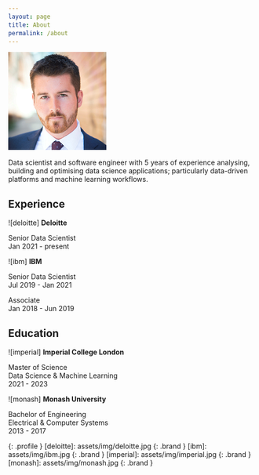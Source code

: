 ```yaml
---
layout: page
title: About
permalink: /about
---
```


![ash]

Data scientist and software engineer with 5 years of experience analysing, building and optimising data science applications; particularly data-driven platforms and machine learning workflows.

## Experience

![deloitte] **Deloitte**

Senior Data Scientist\
Jan 2021 - present

![ibm] **IBM**

Senior Data Scientist\
Jul 2019 - Jan 2021

Associate\
Jan 2018 - Jun 2019

## Education

![imperial] **Imperial College London**

Master of Science\
Data Science & Machine Learning\
2021 - 2023

![monash] **Monash University**

Bachelor of Engineering\
Electrical & Computer Systems\
2013 - 2017

[ash]: assets/img/ash.png
{: .profile }
[deloitte]: assets/img/deloitte.jpg
{: .brand }
[ibm]: assets/img/ibm.jpg
{: .brand }
[imperial]: assets/img/imperial.jpg
{: .brand }
[monash]: assets/img/monash.jpg
{: .brand }